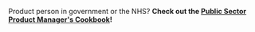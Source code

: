 Product person in government or the NHS? **Check out the [Public Sector Product Manager's Cookbook](https://www.tomhubbardgreen.co.uk/public-sector-product-managers-cookbook/)!**

